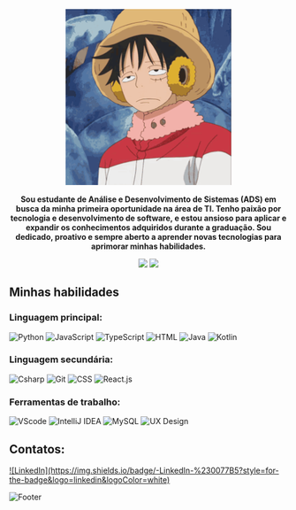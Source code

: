 <div align="center">
    <img src="monkey-d-luffy-luffy.gif" alt="Monkey D Luffy Luffy GIF" width="300" />
</div>
<p align="center">
    <strong>Sou estudante de Análise e Desenvolvimento de Sistemas (ADS) em busca da minha primeira oportunidade na área de TI. Tenho paixão por tecnologia e desenvolvimento de software, e estou ansioso para aplicar e expandir os conhecimentos adquiridos durante a graduação. Sou dedicado, proativo e sempre aberto a aprender novas tecnologias para aprimorar minhas habilidades.</strong>
</p>



<div align="center">
    <img width="55%" src="https://github-readme-streak-stats.herokuapp.com?user=MateusNDJ&theme=radical&mode=weekly" />
    <img width="40%" src="https://github-readme-stats-git-main-rafaelalexandrino.vercel.app/api/top-langs/?username=MateusNDJ&show_icons=true&theme=radical&layout=compact" />
</div>

## Minhas habilidades

### Linguagem principal:

![Python](https://img.shields.io/badge/Python-14354C?style=for-the-badge&logo=python&logoColor=white)
![JavaScript](https://img.shields.io/badge/JavaScript-F7DF1E?style=for-the-badge&logo=javascript&logoColor=black)
![TypeScript](https://img.shields.io/badge/TypeScript-007ACC?style=for-the-badge&logo=typescript&logoColor=white)
![HTML](https://img.shields.io/badge/HTML5-E34F26?style=for-the-badge&logo=html5&logoColor=white)
![Java](https://img.shields.io/badge/Java-ED8B00?style=for-the-badge&logo=java&logoColor=white)
![Kotlin](https://img.shields.io/badge/Kotlin-0095D5?style=for-the-badge&logo=kotlin&logoColor=white)

### Linguagem secundária:

![Csharp](https://img.shields.io/badge/C%23-239120?style=for-the-badge&logo=c-sharp&logoColor=white)
![Git](https://img.shields.io/badge/GIT-E44C30?style=for-the-badge&logo=git&logoColor=white)
![CSS](https://img.shields.io/badge/CSS3-1572B6?style=for-the-badge&logo=css3&logoColor=white)
![React.js](https://img.shields.io/badge/React-20232A?style=for-the-badge&logo=react&logoColor=61DAFB)

### Ferramentas de trabalho:

![VScode](https://img.shields.io/badge/vscode-4285F4?style=for-the-badge&logo=vscode&logoColor=white)
![IntelliJ IDEA](https://img.shields.io/badge/IntelliJ%20IDEA-000000?style=for-the-badge&logo=intellij-idea&logoColor=white)
![MySQL](https://img.shields.io/badge/MySQL-4479A1?style=for-the-badge&logo=mysql&logoColor=white)
![UX Design](https://img.shields.io/badge/UX%20Design-5B8C5A?style=for-the-badge&logoColor=white)

## Contatos:

<a href="https://www.linkedin.com/in/mateusndj" target="_blank">
    ![LinkedIn](https://img.shields.io/badge/-LinkedIn-%230077B5?style=for-the-badge&logo=linkedin&logoColor=white)
</a>

![Footer](https://capsule-render.vercel.app/api?type=waving&color=8F0D87&height=120&section=footer)
